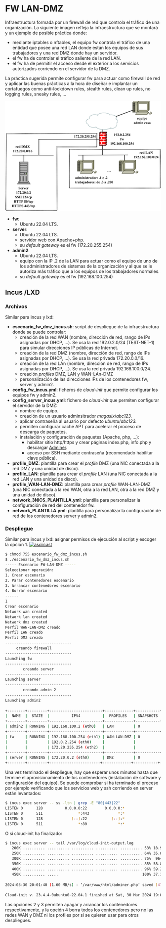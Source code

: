 # FW LAN-DMZ

Infraestructura formada por un firewall de red que controla el tráfico de una organización. La siguiente imagen refleja la infraestructura que se montará y un ejemplo de posible práctica donde:

- mediante iptables o nftables, el equipo fw controla el tráfico de una entidad que posee una red LAN donde están los equipos de sus trabajadores y una red DMZ donde hay un servidor.
- el fw ha de controlar el tráfico saliente de la red LAN.
- el fw ha de permitir el acceso desde el exterior a los servicios autorizados corriendo en el servidor de la DMZ.

La práctica sugerida permite configurar fw para actuar como firewall de red y aplicar las buenas prácticas a la hora de diseñar e implantar un cortafuegos como anti-lockdown rules, stealth rules, clean up rules, no logging rules, sneaky rules, ...

![fw_lan_dmz_lxd_incus](imagenes/fw_lan_dmz_lxd_incus.svg)

- **fw**:
  - Ubuntu 22.04 LTS.
- **server**:
  - Ubuntu 22.04 LTS.
  - servidor web con Apache+php.
  - su *default gateway* es el fw (172.20.255.254)
- **admin2**:
  - Ubuntu 22.04 LTS.
  - equipo con la IP .2 de la LAN para actuar como el equipo de uno de los administradores de sistemas de la organización y al que se le autoriza más tráfico que a los equipos de los trabajadores normales.
  - su *default gateway* es el fw (192.168.100.254)


## Incus /LXD

### Archivos

Similar para incus y lxd:

- **escenario_fw_dmz_incus.sh**: script de despliegue de la infraestructura donde se puede controlar:
  - creación de la red WAN (nombre, dirección de red, rango de IPs asignadas por DHCP, ...). Se usa la red 192.0.2.0/24 (TEST-NET-1) para simular direcciones IP públicas de Internet.
  - creación de la red DMZ (nombre, dirección de red, rango de IPs asignadas por DHCP, ...). Se usa la red privada 172.20.0.0/16.
  - creación de la red LAn (nombre, dirección de red, rango de IPs asignadas por DHCP, ...). Se usa la red privada 192.168.100.0/24.
  - creación *profiles* DMZ, LAN y WAN-LAn-DMZ
  - personalización de las direcciones IPs de los contenedores fw, server y admin2.
- **config_fw_incus.yml**: ficheros de *cloud-init* que permite configurar los equipos fw y admin2.
- **config_server_incus.yml**: fichero de *cloud-init* que permiten configurar el servidor de la DMZ:
  - nombre de equipo.
  - creación de un usuario adminsitrador *magasix*/*abc123.*
  - aplicar contraseña al usuario por defecto *ubuntu*/*abc123.*
  - permiten configurar caché APT para acelerar el proceso de descarga de paquetes.
  - instalación y configuración de paquetes (Apache, php, ...):
    - habilitar sitio http/https y crear páginas index.php, info.php y descargar [Adminer](https://www.adminer.org/).
    - acceso por SSH mediante contraseña (recomendado habilitar clave pública).
- **profile_DMZ**: plantilla para crear el *profile* DMZ (una NIC conectada a la red DMZ y una unidad de disco).
- **profile_LAN**: plantilla para crear el *profile* LAN (una NIC conectada a la red LAN y una unidad de disco).
- **profile_WAN-LAN-DMZ**: plantilla para crear *profile* WAN-LAN-DMZ (una NIC conectada a la red WAN, otra a la red LAN, otra a la red DMZ y una unidad de disco).
- **network_3NICS_PLANTILLA.yml**: plantilla para personalizar la configuración de red del contenedor fw.
- **network_PLANTILLA.yml**: plantilla para personalizar la configuración de red de los contenedores server y admin2.

### Despliegue

Similar para incus y lxd: asignar permisos de ejecución al script y escoger la opción 1. 
[![asciicast](https://asciinema.org/a/kKSyX57FV2BM5Km8GHmm2EiH0.svg)](https://asciinema.org/a/kKSyX57FV2BM5Km8GHmm2EiH0)

```bash
$ chmod 755 escenario_fw_dmz_incus.sh
$ ./escenario_fw_dmz_incus.sh
----- Escenario FW-LAN-DMZ -----
Seleccionar operación:
1. Crear escenario
2. Parar contenedores escenario
3. Arrancar contenedores escenario
4. Borrar escenario
------
1
Crear escenario
Network wan created
Network lan created
Network dmz created
Perfil WAN-LAN-DMZ creado
Perfil LAN creado
Perfil DMZ creado
------------------------------
     creando firewall       
------------------------------
Launching fw
------------------------------
        creando server        
------------------------------
Launching server
------------------------------
        creando admin 2       
------------------------------
Launching admin2
 
+--------+---------+------------------------+-------------+-----------+----------------------+
|  NAME  |  STATE  |          IPV4          |  PROFILES   | SNAPSHOTS |     LAST USED AT     |
+--------+---------+------------------------+-------------+-----------+----------------------+
| admin2 | RUNNING | 192.168.100.2 (eth0)   | LAN         | 0         | 2024/03/30 20:00 CET |
+--------+---------+------------------------+-------------+-----------+----------------------+
| fw     | RUNNING | 192.168.100.254 (eth1) | WAN-LAN-DMZ | 0         | 2024/03/30 19:59 CET |
|        |         | 192.0.2.254 (eth0)     |             |           |                      |
|        |         | 172.20.255.254 (eth2)  |             |           |                      |
+--------+---------+------------------------+-------------+-----------+----------------------+
| server | RUNNING | 172.20.0.2 (eth0)      | DMZ         | 0         | 2024/03/30 19:59 CET |
+--------+---------+-----------------------+-------------+-----------+----------------------+
```

Una vez terminado el despliegue, hay que esperar unos minutos hasta que termine el aprovisionamiento de los contenedores (instalación de software y configuración del equipo). Se puede comprobar si ha terminado el proceso por ejemplo verificando que los servicios web y ssh corriendo en server están levantados:

```bash
$ incus exec server -- ss -ltn | grep -E "80|443|22"
LISTEN 0      128          0.0.0.0:22        0.0.0.0:*          
LISTEN 0      511                *:443             *:*          
LISTEN 0      128             [::]:22           [::]:*          
LISTEN 0      511                *:80              *:* 
```

O si cloud-init ha finalizado:

```bash
$ incus exec server -- tail /var/log/cloud-init-output.log
   200K .......... .......... .......... .......... .......... 53% 18.9M 0s
   250K .......... .......... .......... .......... .......... 64% 35.8M 0s
   300K .......... .......... .......... .......... .......... 75%  964K 0s
   350K .......... .......... .......... .......... .......... 85% 58.8M 0s
   400K .......... .......... .......... .......... .......... 96% 59.2M 0s
   450K .......... .....                                      100% 37.1M=0.3s

2024-03-30 20:01:40 (1.60 MB/s) - ‘/var/www/html/adminer.php’ saved [476603/476603]

Cloud-init v. 23.4.4-0ubuntu0~22.04.1 finished at Sat, 30 Mar 2024 19:01:41 +0000. Datasource DataSourceNoCloud [seed=/var/lib/cloud/seed/nocloud-net][dsmode=net].  Up 101.26 seconds
```

Las opciones 2 y 3 permiten apagar y arrancar los contenedores respectivamente, y la opción 4 borra todos los contenedores pero no las redes WAN y DMZ ni los profiles por si se quieren usar para otros despliegues.
